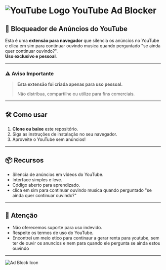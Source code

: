# ![YouTube Logo](https://upload.wikimedia.org/wikipedia/commons/b/b8/YouTube_Logo_2017.svg) YouTube Ad Blocker

## 🚫 Bloqueador de Anúncios do YouTube

Esta é uma **extensão para navegador** que silencia os anúncios no YouTube e clica em sim para continuar ouvindo musica quando perguntado "se ainda quer continuar ouvindo?".  
**Uso exclusivo e pessoal**.

---

### ⚠️ Aviso Importante

> **Esta extensão foi criada apenas para uso pessoal.**
>
> Não distribua, compartilhe ou utilize para fins comerciais.

---

## 🛠️ Como usar

1. **Clone ou baixe** este repositório.
2. Siga as instruções de instalação no seu navegador.
3. Aproveite o YouTube sem anúncios!

---

## 📦 Recursos

- Silencia de anúncios em vídeos do YouTube.
- Interface simples e leve.
- Código aberto para aprendizado.
- clica em sim para continuar ouvindo musica quando perguntado "se ainda quer continuar ouvindo?"
---

## 📢 Atenção

- Não oferecemos suporte para uso indevido.
- Respeite os termos de uso do YouTube.
- Encontrei um meio etico para continaur a gerar renta para youtube, sem ter de ouvir os anuncios e nem para quando ele pergunta se ainda estou ouvindo

---

![Ad Block Icon](https://upload.wikimedia.org/wikipedia/commons/e/eb/Adblock_logo.png)
